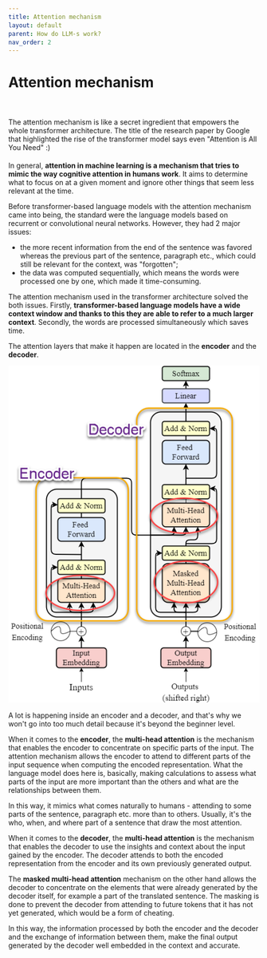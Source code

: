 ```yaml
---
title: Attention mechanism
layout: default
parent: How do LLM-s work?
nav_order: 2
---
```


# Attention mechanism

<p style= "padding: 35px 0px 5px;">The attention mechanism is like a secret ingredient that empowers the whole transformer architecture. The title of the research paper by Google that highlighted the rise of the transformer model says even "Attention is All You Need" :)</p>

In general, **attention in machine learning is a mechanism that tries to mimic the way cognitive attention in humans work**. It aims to determine what to focus on at a given moment and ignore other things that seem less relevant at the time. 

Before transformer-based language models with the attention mechanism came into being, the standard were the language models based on recurrent or convolutional neural networks.
However, they had 2 major issues:

- the more recent information from the end of the sentence was favored whereas the previous part of the sentence, paragraph etc., which could still be relevant for the context, was "forgotten";
- the data was computed sequentially, which means the words were processed one by one, which made it time-consuming.

The attention mechanism used in the transformer architecture solved the both issues. Firstly, **transformer-based language models have a wide context window and thanks to this they are able to refer to a much larger context**. Secondly, the words are processed simultaneously which saves time.

The attention layers that make it happen are located in the **encoder** and the **decoder**.

![alt attention mechanism](AttentionMechanism-1.png)

A lot is happening inside an encoder and a decoder, and that's why we won't go into too much detail because it's beyond the beginner level.

When it comes to the **encoder**, the **multi-head attention** is the mechanism that enables the encoder to concentrate on specific parts of the input. The attention mechanism allows the encoder to attend to different parts of the input sequence when computing the encoded representation. What the language model does here is, basically, making calculations to assess what parts of the input are more important than the others and what are the relationships between them. 

In this way, it mimics what comes naturally to humans - attending to some parts of the sentence, paragraph etc. more than to others. Usually, it's the who, when, and where part of a sentence that draw the most attention.

When it comes to the **decoder**, the **multi-head attention** is the mechanism that enables the decoder to use the insights and context about the input gained by the encoder. The decoder attends to both the encoded representation from the encoder and its own previously generated output. 

The **masked multi-head attention** mechanism on the other hand allows the decoder to concentrate on the elements that were already generated by the decoder itself, for example a part of the translated sentence. The masking is done to prevent the decoder from attending to future tokens that it has not yet generated, which would be a form of cheating.

In this way, the information processed by both the encoder and the decoder and the exchange of information between them, make the final output generated by the decoder well embedded in the context and accurate.
